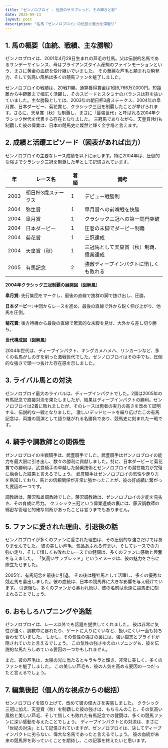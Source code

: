 ```yaml
---
title: "ゼンノロブロイ - 伝説のサラブレッド、その輝きと影"
date: 2025-09-11
layout: post
description: "名馬『ゼンノロブロイ』の伝説と魅力を深堀り"
---
```


## 1. 馬の概要（血統、戦績、主な勝鞍）

ゼンノロブロイは、2001年4月29日生まれの芦毛の牡馬。父は伝説的名馬であるサンデーサイレンス、母はブライアンズタイム産駒のファインモーションという、まさに黄金の血統を受け継いでいました。  その華麗な芦毛と類まれな瞬発力、そして気高い風格は多くの競馬ファンを魅了しました。

ゼンノロブロイの戦績は、20戦11勝。通算獲得賞金は1億6,766万7,000円。短距離から中距離まで幅広く活躍し、そのスピードとスタミナのバランスは群を抜いていました。主な勝鞍としては、2003年の朝日杯3歳ステークス、2004年の皐月賞、日本ダービー、菊花賞と、クラシック三冠を制覇したことが挙げられます。さらに、天皇賞（秋）も制覇し、まさに「最強世代」と呼ばれる2004年クラシック世代を代表する存在となりました。  三冠馬でありながら、天皇賞(秋)も制覇した彼の偉業は、日本の競馬史に燦然と輝く金字塔と言えます。


## 2. 成績と活躍エピソード（図表があれば出力）

ゼンノロブロイの主要なレース成績を以下に示します。特に2004年は、圧倒的な強さでクラシック三冠を制覇した年として記憶されています。

| 年 | レース名             | 着順 | 備考                                   |
|---|----------------------|-----|----------------------------------------|
| 2003 | 朝日杯3歳ステークス | 1   | デビュー戦勝利                           |
| 2004 | 弥生賞               | 1   | 皐月賞への前哨戦を快勝                 |
| 2004 | 皐月賞               | 1   | クラシック三冠への第一関門突破           |
| 2004 | 日本ダービー           | 1   | 圧巻の末脚でダービー制覇                 |
| 2004 | 菊花賞               | 1   | 三冠達成                               |
| 2004 | 天皇賞（秋）         | 1   | 三冠馬として天皇賞（秋）制覇、偉業達成 |
| 2005 | 有馬記念             | 2   | 強敵ディープインパクトに惜しくも敗れる   |


**2004年クラシック三冠制覇の展開図（図解風）**

**皐月賞:**  先行集団をマークし、最後の直線で抜群の脚で抜け出し、圧勝。

**日本ダービー:** 中団からレースを進め、最後の直線で外から鋭く伸び上がり、他馬を圧倒。

**菊花賞:**  後方待機から最後の直線で驚異的な末脚を見せ、大外から差し切り勝ち。


**世代構成図（図解風）**

2004年世代は、ディープインパクト、キングカメハメハ、リンカーンなど、多くの名馬がしのぎを削った激戦世代でした。ゼンノロブロイはその中でも、圧倒的な強さで頭一つ抜けた存在感を示しました。


## 3. ライバル馬との対決

ゼンノロブロイ最大のライバルは、ディープインパクトでした。2頭は2005年の有馬記念で直接対決を果たしましたが、結果はディープインパクトの勝利。ゼンノロブロイは2着に敗れましたが、そのレースは両者の実力の高さを改めて証明する、伝説的な一戦となりました。  激しいデッドヒートを繰り広げたこの有馬記念は、両雄の競演として語り継がれる名勝負であり、競馬史に刻まれた一戦です。


## 4. 騎手や調教師との関係性

ゼンノロブロイの主戦騎手は、武豊騎手でした。武豊騎手はゼンノロブロイの能力を最大限に引き出し、数々の勝利に貢献しました。特に、日本ダービーと菊花賞での勝利は、武豊騎手の卓越した騎乗技術とゼンノロブロイの潜在能力が完璧に融合した結果と言えるでしょう。  武豊騎手はゼンノロブロイの気性や走り方を熟知しており、馬との信頼関係が非常に強かったことが、彼の好成績に繋がった要因の一つです。

調教師は、藤沢和雄調教師でした。藤沢調教師は、ゼンノロブロイの才能を見抜き、その育成に尽力。  クラシック三冠という偉業達成の裏には、藤沢調教師の綿密な管理と的確な判断があったことは言うまでもありません。


## 5. ファンに愛された理由、引退後の話

ゼンノロブロイが多くのファンに愛された理由は、その圧倒的な強さだけではありませんでした。  彼の美しい芦毛、気品あふれる佇まい、そしてレースでの力強い走り、そして惜しくも敗れたレースでの健闘は、多くのファンに感動と興奮を与えました。  「気高いサラブレッド」というイメージは、彼の魅力をさらに際立たせました。

2005年、有馬記念を最後に引退。  その後は種牡馬として活躍し、多くの優秀な競走馬を輩出しました。彼の血統は、日本の競馬界に大きな影響を与え続けています。  引退後も、多くのファンから慕われ続け、彼の名前は永遠に競馬史に刻まれることでしょう。


## 6. おもしろハプニングや逸話

ゼンノロブロイは、レース以外でも話題を提供してくれました。  彼は非常に気性が強く、調教中に暴れたり、ゲートに入りにくいなど、扱いにくい一面も持ち合わせていました。  しかし、その気性の強さの裏には、強い闘志とプライドが隠されていたと言えるでしょう。  この気性の強さゆえのハプニングも、彼を伝説的な馬たらしめている要因の一つかもしれません。

また、彼の芦毛は、太陽の光に当たるとキラキラと輝き、非常に美しく、多くのファンを魅了しました。  この美しい芦毛も、彼の人気を高める要因の一つだったと言えるでしょう。


## 7. 編集後記（個人的な視点からの総括）

ゼンノロブロイを取り上げて、改めて彼の偉大さを実感しました。  クラシック三冠に加え、天皇賞（秋）を制覇した彼の強さは、もちろんのこと、その気高い風格と美しい芦毛、そして惜しくも敗れた有馬記念での健闘は、多くの競馬ファンに深い感動を与えたことでしょう。  ディープインパクトとの対決は、まさに「世紀の対決」として記憶されていますが、ゼンノロブロイは、決してディープインパクトに劣らない、偉大な名馬であったと言えるでしょう。  彼の血統が未来の競馬界を彩っていくことを期待し、この記事を終えたいと思います。
